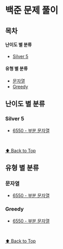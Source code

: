 # 백준 문제 풀이

## 목차

#### 난이도 별 분류

- [Silver 5](#silver-5)

#### 유형 별 분류

- [문자열](#문자열)
- [Greedy](#greedy)

## 난이도 별 분류

### Silver 5

- [6550 - 부분 문자열](./String/부분%20문자열/problem.md)

<br />

[⬆ Back to Top](#목차)
<br />

## 유형 별 분류

### 문자열

- [6550 - 부분 문자열](./String/부분%20문자열/problem.md)

### Greedy

- [6550 - 부분 문자열](./String/부분%20문자열/problem.md)

<br />

[⬆ Back to Top](#목차)
<br />
